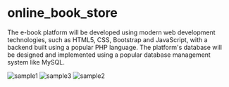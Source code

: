 # online_book_store
The e-book platform will be developed using modern web development technologies, such as HTML5, CSS, Bootstrap and JavaScript, with a backend built using a popular PHP language. The platform's database will be designed and implemented using a popular database management system like MySQL.



![sample1](https://github.com/karthikkm97/online_book_store/assets/66115826/71b97782-b2e1-4d1f-a8e5-aec59ee4ea9e)
![sample3](https://github.com/karthikkm97/online_book_store/assets/66115826/b96d1043-dc9a-47bc-b86d-e0881b8c6c86)
![sample2](https://github.com/karthikkm97/online_book_store/assets/66115826/92422147-265d-4b86-890c-32912abaed6f)
